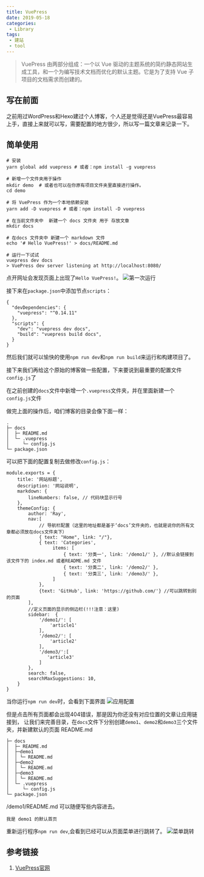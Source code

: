 ```yaml
---
title: VuePress
date: 2019-05-18
categories: 
 - Library
tags: 
 - 建站
 - tool
---
```

> VuePress 由两部分组成：一个以 Vue 驱动的主题系统的简约静态网站生成工具，和一个为编写技术文档而优化的默认主题。它是为了支持 Vue 子项目的文档需求而创建的。

## 写在前面
之前用过WordPress和Hexo建过个人博客，个人还是觉得还是VuePress最容易上手，直接上来就可以写，需要配置的地方很少，所以写一篇文章来记录一下。

## 简单使用
``` 
# 安装
yarn global add vuepress # 或者：npm install -g vuepress

# 新增一个文件夹用于操作
mkdir demo  # 或者也可以在你原有项目文件夹里直接进行操作。
cd demo

# 将 VuePress 作为一个本地依赖安装
yarn add -D vuepress # 或者：npm install -D vuepress

# 在当前文件夹中  新建一个 docs 文件夹 用于 存放文章
mkdir docs

# 在docs 文件夹中 新建一个 markdown 文件
echo '# Hello VuePress!' > docs/README.md

# 运行一下试试
vuepress dev docs
> VuePress dev server listening at http://localhost:8080/
```

点开网址会发现页面上出现了`Hello VuePress!`。
    ![第一次运行](/img/library/vuepress/helloWorld.png)


接下来在`package.json`中添加节点`scripts`：

```
{
  "devDependencies": {
    "vuepress": "^0.14.11"
  },
  "scripts": {
    "dev": "vuepress dev docs",
    "build": "vuepress build docs",
  }
}
```
然后我们就可以愉快的使用`npm run dev`和`npm run build`来运行和构建项目了。

接下来我们再给这个原始的博客做一些配置，下来要说到最重要的配置文件`config.js`了

在之前创建的`docs`文件中新增一个`.vuepress`文件夹，并在里面新建一个`config.js`文件

做完上面的操作后，咱们博客的目录会像下面一样：
``` 
.
├─ docs
│  ├─ README.md
│  └─ .vuepress
│     └─ config.js
└─ package.json
```

可以把下面的配置复制去做修改`config.js`：
``` 
module.exports = {
    title: '网站标题',
    description: '网站说明',
    markdown: {
        lineNumbers: false, // 代码块显示行号
    },
    themeConfig: {
        author: 'Ray',
        nav:[
            // 导航栏配置（这里的地址都是基于‘docs’文件夹的，也就是说你的所有文章都必须放在docs文件夹下）
            { text: "Home", link: "/"},
            { text: 'Categories',
                 items: [
                     { text: '分类一', link: '/demo1/' }, //默认会链接到 该文件下的 index.md 或者README.md 文件
                     { text: '分类二', link: '/demo2/' },
                     { text: '分类三', link: '/demo3/' },
                 ]
            },
            {text: 'GitHub', link: 'https://github.com/'} //可以跳转到别的页面
        ],
        //定义页面的显示的侧边栏(!!!注意：这里)
        sidebar:  {
            '/demo1/': [
                'article1'
            ],
            '/demo2/': [
                'article2'
            ],
            '/demo3/':[
               'article3'
            ]
        },
        search: false,
        searchMaxSuggestions: 10,
    }
}
```
当你运行`npm run dev`时，会看到下面界面
     ![应用配置](/img/library/vuepress/show1.png)

但是点击所有页面都会出现404错误，那是因为你还没有对应位置的文章让应用链接到，
让我们来完善目录，在`docs`文件下分别创建`demo1`、`demo2`和`demo3`三个文件夹，并新建默认的页面 README.md

``` 
├─ docs
│  ├─ README.md
│  ├─demo1
│  │ └─ README.md
│  ├─demo2
│  │ └─ README.md
│  ├─demo3
│  │ └─ README.md
│  └─ .vuepress
│     └─ config.js
└─ package.json
```

/demo1/README.md 可以随便写些内容进去。
``` 
我是 demo1 的默认首页
```

重新运行程序`npm run dev`,会看到已经可以从页面菜单进行跳转了。
    ![菜单跳转](/img/library/vuepress/show2.png)


## 参考链接
1. [VuePress官网](https://v1.vuepress.vuejs.org/zh/)